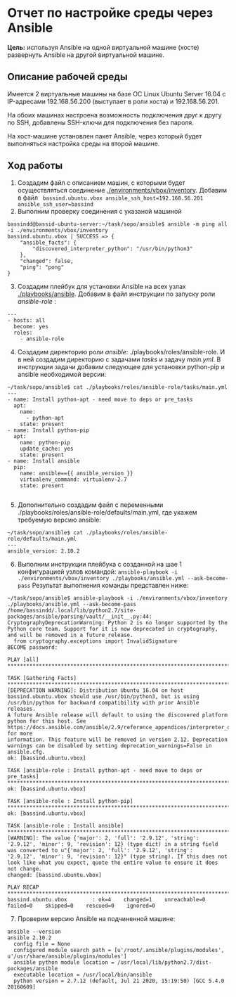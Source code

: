 # Отчет по настройке среды через Ansible
**Цель:** используя Ansible на одной виртуальной машине (хосте) развернуть Ansible на другой виртуальной машине.
## Описание рабочей среды
Имеется 2 виртуальные машины на базе ОС Linux Ubuntu Server 16.04 с IP-адресами 192.168.56.200 (выступает в роли хоcта) и 192.168.56.201.

На обоих машинах настроена возможность подключения друг к другу по SSH, добавлены SSH-ключи для подключения без пароля.

На хост-машине установлен пакет Ansible, через который будет выполняться настройка среды на второй машине.
## Ход работы

 1. Создадим файл с описанием машин, с которыми будет осуществляться соединение [./environments/vbox/inventory](./environments/vbox/inventory). Добавим в файл `
bassind.ubuntu.vbox ansible_ssh_host=192.168.56.201 ansible_ssh_user=bassind`
2. Выполним проверку соединения с указаной машиной
```
bassindd@bassid-ubuntu-server:~/task/sopo/ansible$ ansible -m ping all -i ./environments/vbox/inventory
bassind.ubuntu.vbox | SUCCESS => {
    "ansible_facts": {
        "discovered_interpreter_python": "/usr/bin/python3"
    },
    "changed": false,
    "ping": "pong"
}
```
3. Создадим плейбук для установки Ansible на всех узлах [./playbooks/ansible](./playbooks/ansible).
Добавим в файл инструкции по запуску роли *ansible-role* :
```
---
- hosts: all
  become: yes
  roles:
    - ansible-role
```
4. Создадим директорию роли *ansible*: ./playbooks/roles/ansible-role. И в ней создадим директорию с задачами *tasks* и задачу *main.yml*. 
В инструкции задачи добавим следующее для установки python-pip и ansible необходимой версии:
```
~/task/sopo/ansible$ cat ./playbooks/roles/ansible-role/tasks/main.yml
---
- name: Install python-apt - need move to deps or pre_tasks
  apt:
    name:
      - python-apt
    state: present
- name: Install python-pip
  apt:
    name: python-pip
    update_cache: yes
    state: present
- name: Install ansible
  pip:
    name: ansible=={{ ansible_version }}
    virtualenv_command: virtualenv-2.7
    state: present


```
5. Дополнительно создадим файл с переменными ./playbooks/roles/ansible-role/defaults/main.yml, где укажем требуемую версию ansible:
```
~/task/sopo/ansible$ cat ./playbooks/roles/ansible-role/defaults/main.yml
---
ansible_version: 2.10.2
```
6. Выполним инструкции плейбука с созданной на шае 1 конфигурацией узлов командой: `ansible-playbook -i ./environments/vbox/inventory ./playbooks/ansible.yml --ask-become-pass`
Результат выполнения команды представлен ниже:
```
~/task/sopo/ansible$ ansible-playbook -i ./environments/vbox/inventory ./playbooks/ansible.yml --ask-become-pass
/home/bassindd/.local/lib/python2.7/site-packages/ansible/parsing/vault/__init__.py:44: CryptographyDeprecationWarning: Python 2 is no longer supported by the Python core team. Support for it is now deprecated in cryptography, and will be removed in a future release.
  from cryptography.exceptions import InvalidSignature
BECOME password:

PLAY [all] *************************************************************************************************************************************************************************************

TASK [Gathering Facts] *************************************************************************************************************************************************************************
[DEPRECATION WARNING]: Distribution Ubuntu 16.04 on host bassind.ubuntu.vbox should use /usr/bin/python3, but is using /usr/bin/python for backward compatibility with prior Ansible releases.
A future Ansible release will default to using the discovered platform python for this host. See https://docs.ansible.com/ansible/2.9/reference_appendices/interpreter_discovery.html for more
information. This feature will be removed in version 2.12. Deprecation warnings can be disabled by setting deprecation_warnings=False in ansible.cfg.
ok: [bassind.ubuntu.vbox]

TASK [ansible-role : Install python-apt - need move to deps or pre_tasks] **********************************************************************************************************************
ok: [bassind.ubuntu.vbox]

TASK [ansible-role : Install python-pip] *******************************************************************************************************************************************************
ok: [bassind.ubuntu.vbox]

TASK [ansible-role : Install ansible] **********************************************************************************************************************************************************
[WARNING]: The value {'major': 2, 'full': '2.9.12', 'string': '2.9.12', 'minor': 9, 'revision': 12} (type dict) in a string field was converted to u"{'major': 2, 'full': '2.9.12', 'string':
'2.9.12', 'minor': 9, 'revision': 12}" (type string). If this does not look like what you expect, quote the entire value to ensure it does not change.
changed: [bassind.ubuntu.vbox]

PLAY RECAP *************************************************************************************************************************************************************************************
bassind.ubuntu.vbox        : ok=4    changed=1    unreachable=0    failed=0    skipped=0    rescued=0    ignored=0
```
7. Проверим версию Ansible на подчиненной машине:
```
ansible --version
ansible 2.10.2
  config file = None
  configured module search path = [u'/root/.ansible/plugins/modules', u'/usr/share/ansible/plugins/modules']
  ansible python module location = /usr/local/lib/python2.7/dist-packages/ansible
  executable location = /usr/local/bin/ansible
  python version = 2.7.12 (default, Jul 21 2020, 15:19:50) [GCC 5.4.0 20160609]
```
